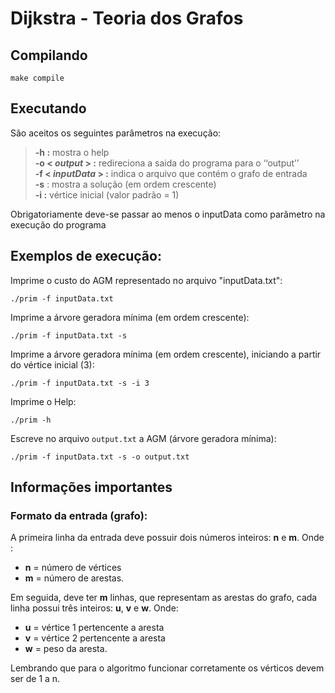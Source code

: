 # Dijkstra - Teoria dos Grafos

## Compilando

```
make compile
```

## Executando
São aceitos os seguintes parâmetros na execução:
> **-h :** mostra o help  
> **-o < *output* > :** redireciona a saida do programa para o ‘‘output’’  
> **-f < *inputData* > :** indica o arquivo que contém o grafo de entrada  
> **-s** : mostra a solução (em ordem crescente)  
> **-i :** vértice inicial (valor padrão = 1)
  
Obrigatoriamente deve-se passar ao menos o inputData como parâmetro na execução do programa  
  
## Exemplos de execução:  
Imprime o custo do AGM representado no arquivo "inputData.txt":  
```
./prim -f inputData.txt
```
  
Imprime a árvore geradora mínima (em ordem crescente):  
```
./prim -f inputData.txt -s
```  

Imprime a árvore geradora mínima (em ordem crescente), iniciando a partir do vértice inicial (3):
```
./prim -f inputData.txt -s -i 3
```  

Imprime o Help:  
```
./prim -h
```  

Escreve no arquivo `output.txt` a AGM (árvore geradora mínima):  
```
./prim -f inputData.txt -s -o output.txt
```

## Informações importantes  

### Formato da entrada (grafo):  
A primeira linha da entrada deve possuir dois números inteiros: **n** e **m**. Onde :
- **n** = número de vértices
- **m** = número de arestas.  

Em seguida, deve ter **m** linhas, que representam as arestas do grafo, cada linha possui três inteiros: **u**, **v** e **w**. Onde:
- **u** = vértice 1 pertencente a aresta
- **v** = vértice 2 pertencente a aresta 
- **w** = peso da aresta.

Lembrando que para o algoritmo funcionar corretamente os vérticos devem ser de 1 a n.



